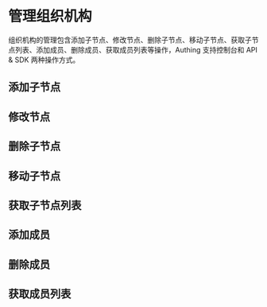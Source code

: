 # 管理组织机构

<LastUpdated/>

组织机构的管理包含添加子节点、修改节点、删除子节点、移动子节点、获取子节点列表、添加成员、删除成员、获取成员列表等操作，Authing 支持控制台和 API & SDK 两种操作方式。

## 添加子节点

<StackSelector snippet="add-node" selectLabel="选择方式" :order="['dashboard', 'java', 'javascript']"/>

## 修改节点

<StackSelector snippet="update-node" selectLabel="选择方式" :order="['dashboard', 'java', 'javascript']"/>

## 删除子节点

<StackSelector snippet="delete-node" selectLabel="选择方式" :order="['dashboard', 'java', 'javascript']"/>

## 移动子节点

<StackSelector snippet="move-node" selectLabel="选择方式" :order="['dashboard', 'java', 'javascript']"/>

## 获取子节点列表

<StackSelector snippet="list-children" selectLabel="选择方式" :order="['dashboard', 'java', 'javascript']"/>

## 添加成员

<StackSelector snippet="add-member" selectLabel="选择方式" :order="['dashboard', 'java', 'javascript']"/>

## 删除成员

<StackSelector snippet="remove-member" selectLabel="选择方式" :order="['dashboard', 'java', 'javascript']"/>

## 获取成员列表

<StackSelector snippet="list-members" selectLabel="选择方式" :order="['dashboard', 'java', 'javascript']"/>
